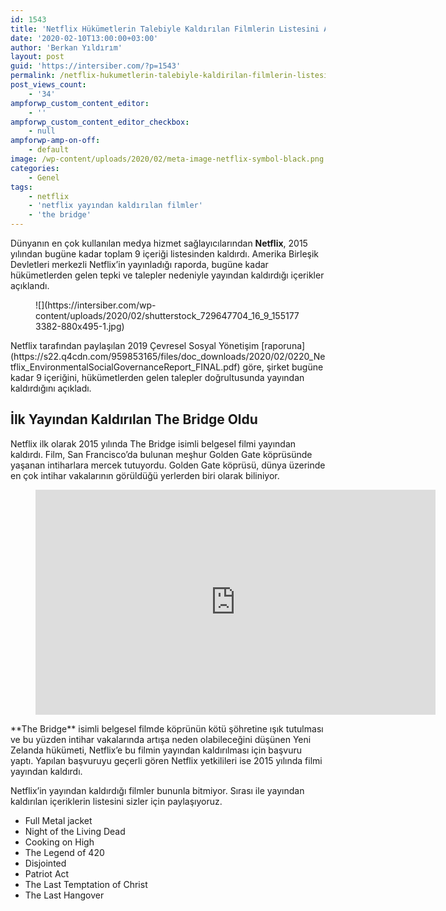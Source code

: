 ```yaml
---
id: 1543
title: 'Netflix Hükümetlerin Talebiyle Kaldırılan Filmlerin Listesini Açıkladı'
date: '2020-02-10T13:00:00+03:00'
author: 'Berkan Yıldırım'
layout: post
guid: 'https://intersiber.com/?p=1543'
permalink: /netflix-hukumetlerin-talebiyle-kaldirilan-filmlerin-listesini-acikladi/
post_views_count:
    - '34'
ampforwp_custom_content_editor:
    - ''
ampforwp_custom_content_editor_checkbox:
    - null
ampforwp-amp-on-off:
    - default
image: /wp-content/uploads/2020/02/meta-image-netflix-symbol-black.png
categories:
    - Genel
tags:
    - netflix
    - 'netflix yayından kaldırılan filmler'
    - 'the bridge'
---
```


Dünyanın en çok kullanılan medya hizmet sağlayıcılarından **Netflix**, 2015 yılından bugüne kadar toplam 9 içeriği listesinden kaldırdı. Amerika Birleşik Devletleri merkezli Netflix’in yayınladığı raporda, bugüne kadar hükümetlerden gelen tepki ve talepler nedeniyle yayından kaldırdığı içerikler açıklandı.

<figure class="wp-block-image size-large">![](https://intersiber.com/wp-content/uploads/2020/02/shutterstock_729647704_16_9_1551773382-880x495-1.jpg)</figure>Netflix tarafından paylaşılan 2019 Çevresel Sosyal Yönetişim [raporuna](https://s22.q4cdn.com/959853165/files/doc_downloads/2020/02/0220_Netflix_EnvironmentalSocialGovernanceReport_FINAL.pdf) göre, şirket bugüne kadar 9 içeriğini, hükümetlerden gelen talepler doğrultusunda yayından kaldırdığını açıkladı.

## **İlk Yayından Kaldırılan The Bridge Oldu**

Netflix ilk olarak 2015 yılında The Bridge isimli belgesel filmi yayından kaldırdı. Film, San Francisco’da bulunan meşhur Golden Gate köprüsünde yaşanan intiharlara mercek tutuyordu. Golden Gate köprüsü, dünya üzerinde en çok intihar vakalarının görüldüğü yerlerden biri olarak biliniyor.

<figure class="wp-block-embed-youtube wp-block-embed is-type-video is-provider-youtube wp-embed-aspect-16-9 wp-has-aspect-ratio"><div class="wp-block-embed__wrapper"><span class="embed-youtube" style="text-align:center; display: block;"><iframe allowfullscreen="true" class="youtube-player" height="360" src="https://www.youtube.com/embed/EFVqlpeeJWw?version=3&rel=1&fs=1&autohide=2&showsearch=0&showinfo=1&iv_load_policy=1&wmode=transparent" style="border:0;" width="640"></iframe></span></div></figure>**The Bridge** isimli belgesel filmde köprünün kötü şöhretine ışık tutulması ve bu yüzden intihar vakalarında artışa neden olabileceğini düşünen Yeni Zelanda hükümeti, Netflix’e bu filmin yayından kaldırılması için başvuru yaptı. Yapılan başvuruyu geçerli gören Netflix yetkilileri ise 2015 yılında filmi yayından kaldırdı.

Netflix’in yayından kaldırdığı filmler bununla bitmiyor. Sırası ile yayından kaldırılan içeriklerin listesini sizler için paylaşıyoruz.

- Full Metal jacket
- Night of the Living Dead
- Cooking on High
- The Legend of 420
- Disjointed
- Patriot Act
- The Last Temptation of Christ
- The Last Hangover
